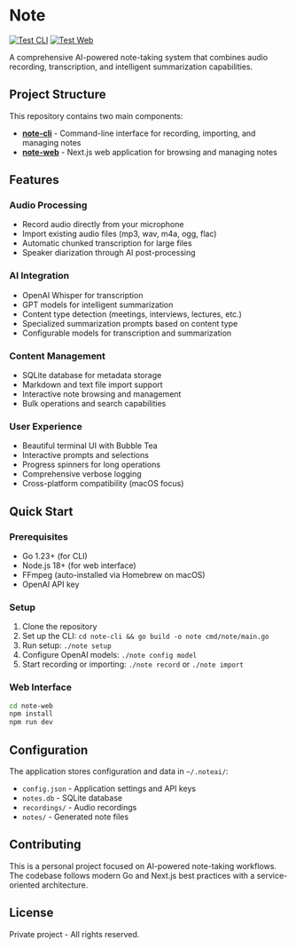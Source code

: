 # Note

[![Test CLI](https://github.com/lukeymclukeface/note/actions/workflows/test-cli.yml/badge.svg)](https://github.com/lukeymclukeface/note/actions/workflows/test-cli.yml)
[![Test Web](https://github.com/lukeymclukeface/note/actions/workflows/test-web.yml/badge.svg)](https://github.com/lukeymclukeface/note/actions/workflows/test-web.yml)

A comprehensive AI-powered note-taking system that combines audio recording, transcription, and intelligent summarization capabilities.

## Project Structure

This repository contains two main components:

- **[note-cli](./note-cli/)** - Command-line interface for recording, importing, and managing notes
- **[note-web](./note-web/)** - Next.js web application for browsing and managing notes

## Features

### Audio Processing
- Record audio directly from your microphone
- Import existing audio files (mp3, wav, m4a, ogg, flac)
- Automatic chunked transcription for large files
- Speaker diarization through AI post-processing

### AI Integration
- OpenAI Whisper for transcription
- GPT models for intelligent summarization
- Content type detection (meetings, interviews, lectures, etc.)
- Specialized summarization prompts based on content type
- Configurable models for transcription and summarization

### Content Management
- SQLite database for metadata storage
- Markdown and text file import support
- Interactive note browsing and management
- Bulk operations and search capabilities

### User Experience
- Beautiful terminal UI with Bubble Tea
- Interactive prompts and selections
- Progress spinners for long operations
- Comprehensive verbose logging
- Cross-platform compatibility (macOS focus)

## Quick Start

### Prerequisites
- Go 1.23+ (for CLI)
- Node.js 18+ (for web interface)
- FFmpeg (auto-installed via Homebrew on macOS)
- OpenAI API key

### Setup
1. Clone the repository
2. Set up the CLI: `cd note-cli && go build -o note cmd/note/main.go`
3. Run setup: `./note setup`
4. Configure OpenAI models: `./note config model`
5. Start recording or importing: `./note record` or `./note import`

### Web Interface
```bash
cd note-web
npm install
npm run dev
```

## Configuration

The application stores configuration and data in `~/.noteai/`:
- `config.json` - Application settings and API keys
- `notes.db` - SQLite database
- `recordings/` - Audio recordings
- `notes/` - Generated note files

## Contributing

This is a personal project focused on AI-powered note-taking workflows. The codebase follows modern Go and Next.js best practices with a service-oriented architecture.

## License

Private project - All rights reserved.
